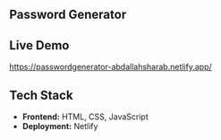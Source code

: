 ## Password Generator

## Live Demo
https://passwordgenerator-abdallahsharab.netlify.app/ 

## Tech Stack
- **Frontend:** HTML, CSS, JavaScript   
- **Deployment:** Netlify  